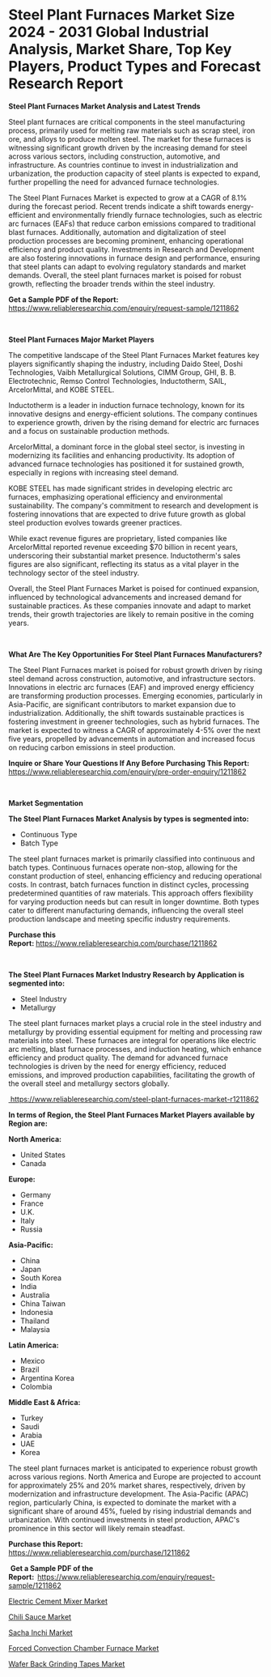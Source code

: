 <p><h1>Steel Plant Furnaces Market Size 2024 - 2031 Global Industrial Analysis, Market Share, Top Key Players, Product Types and Forecast Research Report</h1></p><p><strong>Steel Plant Furnaces Market Analysis and Latest Trends</strong></p>
<p><p>Steel plant furnaces are critical components in the steel manufacturing process, primarily used for melting raw materials such as scrap steel, iron ore, and alloys to produce molten steel. The market for these furnaces is witnessing significant growth driven by the increasing demand for steel across various sectors, including construction, automotive, and infrastructure. As countries continue to invest in industrialization and urbanization, the production capacity of steel plants is expected to expand, further propelling the need for advanced furnace technologies.</p><p>The Steel Plant Furnaces Market is expected to grow at a CAGR of 8.1% during the forecast period. Recent trends indicate a shift towards energy-efficient and environmentally friendly furnace technologies, such as electric arc furnaces (EAFs) that reduce carbon emissions compared to traditional blast furnaces. Additionally, automation and digitalization of steel production processes are becoming prominent, enhancing operational efficiency and product quality. Investments in Research and Development are also fostering innovations in furnace design and performance, ensuring that steel plants can adapt to evolving regulatory standards and market demands. Overall, the steel plant furnaces market is poised for robust growth, reflecting the broader trends within the steel industry.</p></p>
<p><strong>Get a Sample PDF of the Report:&nbsp;</strong> <a href="https://www.reliableresearchiq.com/enquiry/request-sample/1211862?utm_campaign=120&utm_medium=2&utm_source=Github&utm_content=ia&utm_term=18102024&utm_id=steel-plant-furnaces">https://www.reliableresearchiq.com/enquiry/request-sample/1211862</a></p>
<p>&nbsp;</p>
<p><strong>Steel Plant Furnaces Major Market Players</strong></p>
<p><p>The competitive landscape of the Steel Plant Furnaces Market features key players significantly shaping the industry, including Daido Steel, Doshi Technologies, Vaibh Metallurgical Solutions, CIMM Group, GHI, B. B. Electrotechnic, Remso Control Technologies, Inductotherm, SAIL, ArcelorMittal, and KOBE STEEL. </p><p>Inductotherm is a leader in induction furnace technology, known for its innovative designs and energy-efficient solutions. The company continues to experience growth, driven by the rising demand for electric arc furnaces and a focus on sustainable production methods. </p><p>ArcelorMittal, a dominant force in the global steel sector, is investing in modernizing its facilities and enhancing productivity. Its adoption of advanced furnace technologies has positioned it for sustained growth, especially in regions with increasing steel demand. </p><p>KOBE STEEL has made significant strides in developing electric arc furnaces, emphasizing operational efficiency and environmental sustainability. The company's commitment to research and development is fostering innovations that are expected to drive future growth as global steel production evolves towards greener practices.</p><p>While exact revenue figures are proprietary, listed companies like ArcelorMittal reported revenue exceeding $70 billion in recent years, underscoring their substantial market presence. Inductotherm's sales figures are also significant, reflecting its status as a vital player in the technology sector of the steel industry. </p><p>Overall, the Steel Plant Furnaces Market is poised for continued expansion, influenced by technological advancements and increased demand for sustainable practices. As these companies innovate and adapt to market trends, their growth trajectories are likely to remain positive in the coming years.</p></p>
<p>&nbsp;</p>
<p><strong>What Are The Key Opportunities For Steel Plant Furnaces Manufacturers?</strong></p>
<p><p>The Steel Plant Furnaces market is poised for robust growth driven by rising steel demand across construction, automotive, and infrastructure sectors. Innovations in electric arc furnaces (EAF) and improved energy efficiency are transforming production processes. Emerging economies, particularly in Asia-Pacific, are significant contributors to market expansion due to industrialization. Additionally, the shift towards sustainable practices is fostering investment in greener technologies, such as hybrid furnaces. The market is expected to witness a CAGR of approximately 4-5% over the next five years, propelled by advancements in automation and increased focus on reducing carbon emissions in steel production.</p></p>
<p><strong>Inquire or Share Your Questions If Any Before Purchasing This Report:</strong> <a href="https://www.reliableresearchiq.com/enquiry/pre-order-enquiry/1211862?utm_campaign=120&utm_medium=2&utm_source=Github&utm_content=ia&utm_term=18102024&utm_id=steel-plant-furnaces">https://www.reliableresearchiq.com/enquiry/pre-order-enquiry/1211862</a></p>
<p>&nbsp;</p>
<p><strong>Market Segmentation</strong></p>
<p><strong>The Steel Plant Furnaces Market Analysis by types is segmented into:</strong></p>
<p><ul><li>Continuous Type</li><li>Batch Type</li></ul></p>
<p><p>The steel plant furnaces market is primarily classified into continuous and batch types. Continuous furnaces operate non-stop, allowing for the constant production of steel, enhancing efficiency and reducing operational costs. In contrast, batch furnaces function in distinct cycles, processing predetermined quantities of raw materials. This approach offers flexibility for varying production needs but can result in longer downtime. Both types cater to different manufacturing demands, influencing the overall steel production landscape and meeting specific industry requirements.</p></p>
<p><strong>Purchase this Report:&nbsp;</strong><a href="https://www.reliableresearchiq.com/purchase/1211862?utm_campaign=120&utm_medium=2&utm_source=Github&utm_content=ia&utm_term=18102024&utm_id=steel-plant-furnaces">https://www.reliableresearchiq.com/purchase/1211862</a></p>
<p>&nbsp;</p>
<p><strong>The Steel Plant Furnaces Market Industry Research by Application is segmented into:</strong></p>
<p><ul><li>Steel Industry</li><li>Metallurgy</li></ul></p>
<p><p>The steel plant furnaces market plays a crucial role in the steel industry and metallurgy by providing essential equipment for melting and processing raw materials into steel. These furnaces are integral for operations like electric arc melting, blast furnace processes, and induction heating, which enhance efficiency and product quality. The demand for advanced furnace technologies is driven by the need for energy efficiency, reduced emissions, and improved production capabilities, facilitating the growth of the overall steel and metallurgy sectors globally.</p></p>
<p><a href="https://www.reliableresearchiq.com/steel-plant-furnaces-market-r1211862?utm_campaign=120&utm_medium=2&utm_source=Github&utm_content=ia&utm_term=18102024&utm_id=steel-plant-furnaces">&nbsp;https://www.reliableresearchiq.com/steel-plant-furnaces-market-r1211862</a></p>
<p><strong>In terms of Region, the Steel Plant Furnaces Market Players available by Region are:</strong></p>
<p>
    <p> <strong> North America: </strong>
        <ul>
            <li>United States</li>
            <li>Canada</li>
        </ul>
        </p> 
    <p> <strong> Europe: </strong>
        <ul>
            <li>Germany</li>
            <li>France</li>
            <li>U.K.</li>
            <li>Italy</li>
            <li>Russia</li>
        </ul>
        </p> 
    <p> <strong> Asia-Pacific: </strong>
        <ul>
            <li>China</li>
            <li>Japan</li>
            <li>South Korea</li>
            <li>India</li>
            <li>Australia</li>
            <li>China Taiwan</li>
            <li>Indonesia</li>
            <li>Thailand</li>
            <li>Malaysia</li>
        </ul>
        </p> 
    <p> <strong> Latin America: </strong>
        <ul>
            <li>Mexico</li>
            <li>Brazil</li>
            <li>Argentina Korea</li>
            <li>Colombia</li>
        </ul>
        </p> 
    <p> <strong> Middle East & Africa: </strong>
        <ul>
            <li>Turkey</li>
            <li>Saudi</li>
            <li>Arabia</li>
            <li>UAE</li>
            <li>Korea</li>
        </ul>
    </p>
    </p>
<p><p>The steel plant furnaces market is anticipated to experience robust growth across various regions. North America and Europe are projected to account for approximately 25% and 20% market shares, respectively, driven by modernization and infrastructure development. The Asia-Pacific (APAC) region, particularly China, is expected to dominate the market with a significant share of around 45%, fueled by rising industrial demands and urbanization. With continued investments in steel production, APAC's prominence in this sector will likely remain steadfast.</p></p>
<p><strong>Purchase this Report: </strong><a href="https://www.reliableresearchiq.com/purchase/1211862?utm_campaign=120&utm_medium=2&utm_source=Github&utm_content=ia&utm_term=18102024&utm_id=steel-plant-furnaces">https://www.reliableresearchiq.com/purchase/1211862</a></p>
<p>&nbsp;<strong>Get a Sample PDF of the Report:&nbsp;&nbsp;</strong><a href="https://www.reliableresearchiq.com/enquiry/request-sample/1211862?utm_campaign=120&utm_medium=2&utm_source=Github&utm_content=ia&utm_term=18102024&utm_id=steel-plant-furnaces">https://www.reliableresearchiq.com/enquiry/request-sample/1211862</a></p>
<p><strong></strong></p>
<p><p><a href="https://issuu.com/reportprime-2/docs/electric-cement-mixer-market-size-2_360902c16e2cb9?utm_campaign=120&utm_medium=2&utm_source=Github&utm_content=ia&utm_term=18102024&utm_id=steel-plant-furnaces">Electric Cement Mixer Market</a></p><p><a href="https://www.linkedin.com/pulse/regulatory-landscape-its-influence-global-chili-sauce-market-xd2se?utm_campaign=120&utm_medium=2&utm_source=Github&utm_content=ia&utm_term=18102024&utm_id=steel-plant-furnaces">Chili Sauce Market</a></p><p><a href="https://www.linkedin.com/pulse/sacha-inchi-market-global-share-ranking-overall-sales-demand-aep0e?utm_campaign=120&utm_medium=2&utm_source=Github&utm_content=ia&utm_term=18102024&utm_id=steel-plant-furnaces">Sacha Inchi Market</a></p><p><a href="https://github.com/brittroma9i/Market-Research-Report-List-1/blob/main/forced-convection-chamber-furnace-market.md?utm_campaign=120&utm_medium=2&utm_source=Github&utm_content=ia&utm_term=18102024&utm_id=steel-plant-furnaces">Forced Convection Chamber Furnace Market</a></p><p><a href="https://github.com/eleanore16mal/Market-Research-Report-List-1/blob/main/wafer-back-grinding-tapes-market.md?utm_campaign=120&utm_medium=2&utm_source=Github&utm_content=ia&utm_term=18102024&utm_id=steel-plant-furnaces">Wafer Back Grinding Tapes Market</a></p></p>